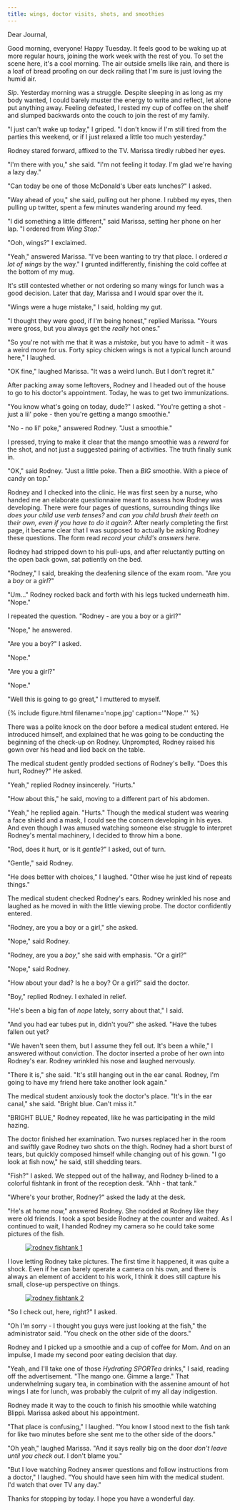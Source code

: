 ```yaml
---
title: wings, doctor visits, shots, and smoothies
---
```


Dear Journal,

Good morning, everyone!  Happy Tuesday.  It feels good to be waking up
at more regular hours, joining the work week with the rest of you.  To
set the scene here, it's a cool morning.  The air outside smells like
rain, and there is a loaf of bread proofing on our deck railing that
I'm sure is just loving the humid air.

_Sip_.  Yesterday morning was a struggle.  Despite sleeping in as long
as my body wanted, I could barely muster the energy to write and
reflect, let alone put anything away.  Feeling defeated, I rested my
cup of coffee on the shelf and slumped backwards onto the couch to
join the rest of my family.

"I just can't wake up today," I griped.  "I don't know if I'm still
tired from the parties this weekend, or if I just relaxed a little too
much yesterday."

Rodney stared forward, affixed to the TV.  Marissa tiredly rubbed her
eyes.

"I'm there with you," she said.  "I'm not feeling it today.  I'm glad
we're having a lazy day."

"Can today be one of those McDonald's Uber eats lunches?" I asked.

"Way ahead of you," she said, pulling out her phone.  I rubbed my
eyes, then pulling up twitter, spent a few minutes wandering around my
feed.

"I did something a little different," said Marissa, setting her phone
on her lap.  "I ordered from _Wing Stop_."

"Ooh, wings?" I exclaimed.

"Yeah," answered Marissa.  "I've been wanting to try that place.  I
ordered _a lot of wings_ by the way."  I grunted indifferently,
finishing the cold coffee at the bottom of my mug.

It's still contested whether or not ordering so many wings for lunch
was a good decision.  Later that day, Marissa and I would spar over
the it.

"Wings were a huge mistake," I said, holding my gut.

"I thought they were good, if I'm being honest," replied Marissa.
"Yours were gross, but you always get the _really_ hot ones."

"So you're not with me that it was a _mistake_, but you have to
admit - it was a weird move for us.  Forty spicy chicken wings is not
a typical lunch around here," I laughed.

"OK fine," laughed Marissa.  "It was a weird lunch.  But I don't
regret it."

After packing away some leftovers, Rodney and I headed out of the
house to go to his doctor's appointment.  Today, he was to get two
immunizations.

"You know what's going on today, dude?" I asked.  "You're getting a
shot - just a lil' poke - then you're getting a mango smoothie."

"No - no lil' poke," answered Rodney.  "Just a smoothie."

I pressed, trying to make it clear that the mango smoothie was a
_reward_ for the shot, and not just a suggested pairing of
activities.  The truth finally sunk in.

"OK," said Rodney.  "Just a little poke.  Then a _BIG_ smoothie.  With
a piece of candy on top."

Rodney and I checked into the clinic.  He was first seen by a nurse,
who handed me an elaborate questionnaire meant to assess how Rodney
was developing.  There were four pages of questions, surrounding
things like _does your child use verb tenses?_ and _can you child
brush their teeth on their own, even if you have to do it again?_.
After nearly completing the first page, it became clear that I was
supposed to actually be asking Rodney these questions.  The form read
_record your child's answers here_.

Rodney had stripped down to his pull-ups, and after reluctantly
putting on the open back gown, sat patiently on the bed.

"Rodney," I said, breaking the deafening silence of the exam room.
"Are you a _boy_ or a _girl_?"

"Um..." Rodney rocked back and forth with his legs tucked underneath
him.  "Nope."

I repeated the question.  "Rodney - are you a boy or a girl?"

"Nope," he answered.

"Are you a boy?" I asked.

"Nope."

"Are you a girl?"

"Nope."

"Well this is going to go great," I muttered to myself.

{% include figure.html
filename='nope.jpg'
caption='"Nope."' %}

There was a polite knock on the door before a medical student
entered.  He introduced himself, and explained that he was going to be
conducting the beginning of the check-up on Rodney.  Unprompted,
Rodney raised his gown over his head and lied back on the table.

The medical student gently prodded sections of Rodney's belly.  "Does
this hurt, Rodney?" He asked.

"Yeah," replied Rodney insincerely.  "Hurts."

"How about this," he said, moving to a different part of his abdomen.

"Yeah," he replied again.  "Hurts."  Though the medical student was
wearing a face shield and a mask, I could see the concern developing
in his eyes.  And even though I was amused watching someone else
struggle to interpret Rodney's mental machinery, I decided to throw
him a bone.

"Rod, does it hurt, or is it _gentle_?" I asked, out of turn.

"Gentle," said Rodney.

"He does better with choices," I laughed.  "Other wise he just kind of
repeats things."

The medical student checked Rodney's ears.  Rodney wrinkled his nose
and laughed as he moved in with the little viewing probe.  The doctor
confidently entered.

"Rodney, are you a boy or a girl," she asked.

"Nope," said Rodney.

"Rodney, are you a _boy_," she said with emphasis.  "Or a girl?"

"Nope," said Rodney.

"How about your dad?  Is he a boy?  Or a girl?" said the doctor.

"Boy," replied Rodney.  I exhaled in relief.

"He's been a big fan of _nope_ lately, sorry about that," I said.

"And you had ear tubes put in, didn't you?" she asked.  "Have the
tubes fallen out yet?

"We haven't seen them, but I assume they fell out.  It's been a
while," I answered without conviction.  The doctor inserted a probe of
her own into Rodney's ear.  Rodney wrinkled his nose and laughed
nervously.

"There it is," she said.  "It's still hanging out in the ear canal.
Rodney, I'm going to have my friend here take another look again."

The medical student anxiously took the doctor's place.  "It's in the
ear canal," she said.  "Bright blue.  Can't miss it."

"BRIGHT BLUE," Rodney repeated, like he was participating in the mild
hazing.

The doctor finished her examination.  Two nurses replaced her in the
room and swiftly gave Rodney two shots on the thigh.  Rodney had a
short burst of tears, but quickly composed himself while changing out
of his gown.  "I go look at fish now," he said, still shedding tears.

"Fish?" I asked.  We stepped out of the hallway, and Rodney b-lined to
a colorful fishtank in front of the reception desk.  "Ahh - that
tank."

"Where's your brother, Rodney?" asked the lady at the desk.

"He's at home now," answered Rodney.  She nodded at Rodney like they
were old friends.  I took a spot beside Rodney at the counter and
waited.  As I continued to wait, I handed Rodney my camera so he could
take some pictures of the fish.

<figure>
  <a href="/images/rodney-fishtank-1.jpg">
    <img alt="rodney fishtank 1" src="/images/rodney-fishtank-1.jpg"/>
  </a>
</figure>

I love letting Rodney take pictures.  The first time it happened, it
was quite a shock.  Even if he can barely operate a camera on his own,
and there is always an element of accident to his work, I think it
does still capture his small, close-up perspective on things.

<figure>
  <a href="/images/rodney-fishtank-2.jpg">
    <img alt="rodney fishtank 2" src="/images/rodney-fishtank-2.jpg"/>
  </a>
</figure>

"So I check out, here, right?" I asked.

"Oh I'm sorry - I thought you guys were just looking at the fish," the
administrator said.  "You check on the other side of the doors."

Rodney and I picked up a smoothie and a cup of coffee for Mom.  And on
an impulse, I made my second poor eating decision that day.

"Yeah, and I'll take one of those _Hydrating SPORTea_ drinks," I said,
reading off the advertisement.  "The mango one.  Gimme a large."  That
underwhelming sugary tea, in combination with the assenine amount of
hot wings I ate for lunch, was probably the culprit of my all day
indigestion.

Rodney made it way to the couch to finish his smoothie while watching
Blippi.  Marissa asked about his appointment.

"That place is confusing," I laughed.  "You know I stood next to the
fish tank for like two minutes before she sent me to the other side of
the doors."

"Oh yeah," laughed Marissa.  "And it says really big on the door
_don't leave until you check out_.  I don't blame you."

"But I love watching Rodney answer questions and follow instructions
from a doctor," I laughed.  "You should have seen him with the medical
student.  I'd watch that over TV any day."

Thanks for stopping by today.  I hope you have a wonderful day.
